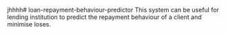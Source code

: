 jhhhh# loan-repayment-behaviour-predictor
This system can be useful for lending institution to predict the repayment behaviour of a client and minimise loses.
